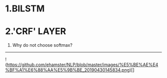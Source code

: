 1.BILSTM
====================

2.'CRF' LAYER
====================

1) Why do not choose softmax?
---------------------------

!(https://github.com/ehamster/NLP/blob/master/images/%E5%BE%AE%E4%BF%A1%E6%88%AA%E5%9B%BE_20190430145834.png)[]
